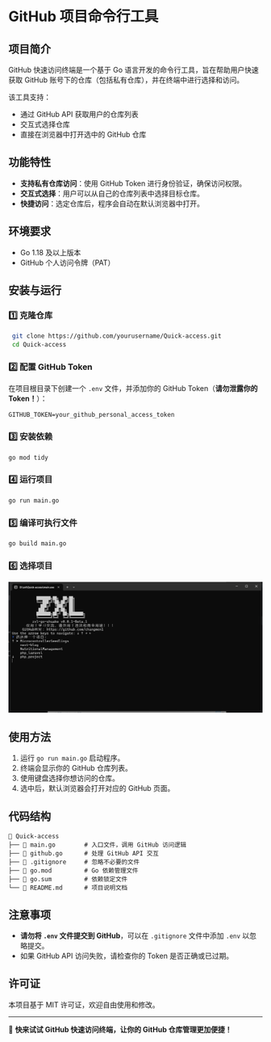 # GitHub 项目命令行工具

## 项目简介
GitHub 快速访问终端是一个基于 Go 语言开发的命令行工具，旨在帮助用户快速获取 GitHub 账号下的仓库（包括私有仓库），并在终端中进行选择和访问。

该工具支持：
- 通过 GitHub API 获取用户的仓库列表
- 交互式选择仓库
- 直接在浏览器中打开选中的 GitHub 仓库

## 功能特性
- **支持私有仓库访问**：使用 GitHub Token 进行身份验证，确保访问权限。
- **交互式选择**：用户可以从自己的仓库列表中选择目标仓库。
- **快捷访问**：选定仓库后，程序会自动在默认浏览器中打开。

## 环境要求
- Go 1.18 及以上版本
- GitHub 个人访问令牌（PAT）

## 安装与运行
### 1️⃣ 克隆仓库
```sh
 git clone https://github.com/yourusername/Quick-access.git
 cd Quick-access
```

### 2️⃣ 配置 GitHub Token
在项目根目录下创建一个 `.env` 文件，并添加你的 GitHub Token（**请勿泄露你的 Token！**）：
```env
GITHUB_TOKEN=your_github_personal_access_token
```

### 3️⃣ 安装依赖
```sh
go mod tidy
```

### 4️⃣ 运行项目
```sh
go run main.go
```

### 5️⃣ 编译可执行文件
```sh
go build main.go
```

### 6️⃣ 选择项目
![img.png](img.png)

## 使用方法
1. 运行 `go run main.go` 启动程序。
2. 终端会显示你的 GitHub 仓库列表。
3. 使用键盘选择你想访问的仓库。
4. 选中后，默认浏览器会打开对应的 GitHub 页面。

## 代码结构
```plaintext
📂 Quick-access
├── 📄 main.go        # 入口文件，调用 GitHub 访问逻辑
├── 📄 github.go      # 处理 GitHub API 交互
├── 📄 .gitignore     # 忽略不必要的文件
├── 📄 go.mod         # Go 依赖管理文件
├── 📄 go.sum         # 依赖锁定文件
└── 📄 README.md      # 项目说明文档
```

## 注意事项
- **请勿将 `.env` 文件提交到 GitHub**，可以在 `.gitignore` 文件中添加 `.env` 以忽略提交。
- 如果 GitHub API 访问失败，请检查你的 Token 是否正确或已过期。

## 许可证
本项目基于 MIT 许可证，欢迎自由使用和修改。

---

🚀 **快来试试 GitHub 快速访问终端，让你的 GitHub 仓库管理更加便捷！**